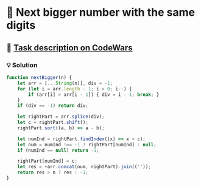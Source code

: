 # 📝 Next bigger number with the same digits

## 🔗 [Task description on CodeWars](https://www.codewars.com/kata/55983863da40caa2c900004e)

### 💡 Solution

```javascript
function nextBigger(n) {
    let arr = [...String(n)], div = -1;
    for (let i = arr.length - 1; i > 0; i--) {
        if (arr[i] > arr[i - 1]) { div = i - 1; break; }
    }
    if (div == -1) return div;

    let rightPart = arr.splice(div);
    let c = rightPart.shift();
    rightPart.sort((a, b) => a - b);

    let numInd = rightPart.findIndex((x) => x > c);
    let num = numInd !== -1 ? rightPart[numInd] : null;
    if (numInd == null) return -1;

    rightPart[numInd] = c;
    let res = +arr.concat(num, rightPart).join((''));
    return res > n ? res : -1;
}
```
